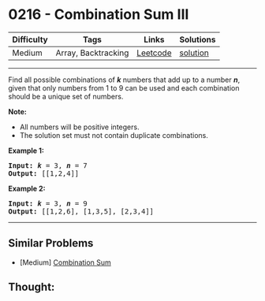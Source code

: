 # 0216 - Combination Sum III

Difficulty  | Tags | Links | Solutions
----------- | ---- | ----- | -----
Medium | Array, Backtracking | [Leetcode](https://leetcode.com/problems/combination-sum-iii) | [solution](https://leetcode.com/problems/combination-sum-iii/solution/)


-----------

<div>
<p>Find all possible combinations of <i><b>k</b></i> numbers that add up to a number <i><b>n</b></i>, given that only numbers from 1 to 9 can be used and each combination should be a unique set of numbers.</p>

<p><strong>Note:</strong></p>

<ul>
	<li>All numbers will be positive integers.</li>
	<li>The solution set must not contain duplicate combinations.</li>
</ul>

<p><strong>Example 1:</strong></p>

<pre>
<strong>Input:</strong> <i><b>k</b></i> = 3, <i><b>n</b></i> = 7
<strong>Output:</strong> [[1,2,4]]
</pre>

<p><strong>Example 2:</strong></p>

<pre>
<strong>Input:</strong> <i><b>k</b></i> = 3, <i><b>n</b></i> = 9
<strong>Output:</strong> [[1,2,6], [1,3,5], [2,3,4]]
</pre>
</div>

-----------


## Similar Problems

- [Medium] [Combination Sum](combination-sum)




## Thought:
